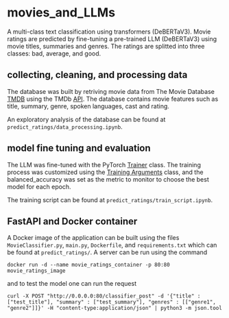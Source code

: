 # movies_and_LLMs

A multi-class text classification using transformers (DeBERTaV3). Movie
ratings are predicted by fine-tuning a pre-trained LLM (DeBERTaV3) using movie
titles, summaries and genres. The ratings are splitted into three classes: 
bad, average, and good.

## collecting, cleaning, and processing data

The database was built by retriving movie data from The Movie Database
[TMDB](https://www.themoviedb.org/?language=en-CA) using the TMDb
[API](https://developer.themoviedb.org/v4/reference/intro/getting-started). The
database contains movie features such as title,
summary, genre, spoken languages, cast and rating.

An exploratory analysis of the database can be found at
`predict_ratings/data_processing.ipynb`.

## model fine tuning and evaluation

The LLM was fine-tuned with the PyTorch [Trainer](https://huggingface.co/docs/transformers/v4.42.0/en/main_classes/trainer#transformers.Trainer) class. The training process was customized using the [Training Arguments](https://huggingface.co/docs/transformers/v4.42.0/en/main_classes/trainer#transformers.TrainingArguments) class, and the balanced_accuracy was set as the metric to monitor to choose the best model for each epoch.

The training script can be found at `predict_ratings/train_script.ipynb`.

## FastAPI and Docker container

A Docker image of the application can be built using the files `MovieClassifier.py`, `main.py`, `Dockerfile`, and `requirements.txt` which can be found at `predict_ratings/`. A server can be run using the command
```
docker run -d --name movie_ratings_container -p 80:80 movie_ratings_image
```
and to test the model one can run the request
```
curl -X POST "http://0.0.0.0:80/classifier_post" -d '{"title" : ["test_title"], "summary" : ["test_summary"], "genres" : [["genre1", "genre2"]]}' -H "content-type:application/json" | python3 -m json.tool
```
